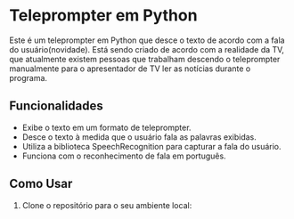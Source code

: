 # Teleprompter em Python

Este é um teleprompter em Python que desce o texto de acordo com a fala do usuário(novidade).
Está sendo criado de acordo com a realidade da TV, que atualmente existem pessoas que trabalham descendo o teleprompter manualmente para o apresentador de TV ler as notícias durante o programa.

## Funcionalidades

- Exibe o texto em um formato de teleprompter.
- Desce o texto à medida que o usuário fala as palavras exibidas.
- Utiliza a biblioteca SpeechRecognition para capturar a fala do usuário.
- Funciona com o reconhecimento de fala em português.

## Como Usar

1. Clone o repositório para o seu ambiente local:

